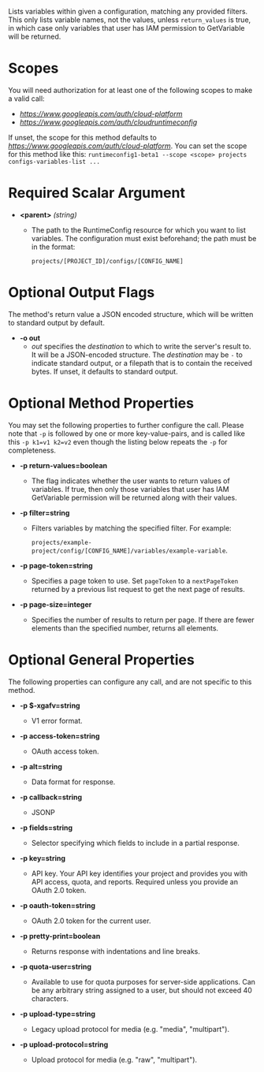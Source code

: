 Lists variables within given a configuration, matching any provided
filters. This only lists variable names, not the values, unless
`return_values` is true, in which case only variables that user has IAM
permission to GetVariable will be returned.
# Scopes

You will need authorization for at least one of the following scopes to make a valid call:

* *https://www.googleapis.com/auth/cloud-platform*
* *https://www.googleapis.com/auth/cloudruntimeconfig*

If unset, the scope for this method defaults to *https://www.googleapis.com/auth/cloud-platform*.
You can set the scope for this method like this: `runtimeconfig1-beta1 --scope <scope> projects configs-variables-list ...`
# Required Scalar Argument
* **&lt;parent&gt;** *(string)*
    - The path to the RuntimeConfig resource for which you want to list
        variables. The configuration must exist beforehand; the path must be in the
        format:
        
        `projects/[PROJECT_ID]/configs/[CONFIG_NAME]`

# Optional Output Flags

The method's return value a JSON encoded structure, which will be written to standard output by default.

* **-o out**
    - *out* specifies the *destination* to which to write the server's result to.
      It will be a JSON-encoded structure.
      The *destination* may be `-` to indicate standard output, or a filepath that is to contain the received bytes.
      If unset, it defaults to standard output.
# Optional Method Properties

You may set the following properties to further configure the call. Please note that `-p` is followed by one 
or more key-value-pairs, and is called like this `-p k1=v1 k2=v2` even though the listing below repeats the
`-p` for completeness.

* **-p return-values=boolean**
    - The flag indicates whether the user wants to return values of variables.
        If true, then only those variables that user has IAM GetVariable permission
        will be returned along with their values.

* **-p filter=string**
    - Filters variables by matching the specified filter. For example:
        
        `projects/example-project/config/[CONFIG_NAME]/variables/example-variable`.

* **-p page-token=string**
    - Specifies a page token to use. Set `pageToken` to a `nextPageToken`
        returned by a previous list request to get the next page of results.

* **-p page-size=integer**
    - Specifies the number of results to return per page. If there are fewer
        elements than the specified number, returns all elements.

# Optional General Properties

The following properties can configure any call, and are not specific to this method.

* **-p $-xgafv=string**
    - V1 error format.

* **-p access-token=string**
    - OAuth access token.

* **-p alt=string**
    - Data format for response.

* **-p callback=string**
    - JSONP

* **-p fields=string**
    - Selector specifying which fields to include in a partial response.

* **-p key=string**
    - API key. Your API key identifies your project and provides you with API access, quota, and reports. Required unless you provide an OAuth 2.0 token.

* **-p oauth-token=string**
    - OAuth 2.0 token for the current user.

* **-p pretty-print=boolean**
    - Returns response with indentations and line breaks.

* **-p quota-user=string**
    - Available to use for quota purposes for server-side applications. Can be any arbitrary string assigned to a user, but should not exceed 40 characters.

* **-p upload-type=string**
    - Legacy upload protocol for media (e.g. &#34;media&#34;, &#34;multipart&#34;).

* **-p upload-protocol=string**
    - Upload protocol for media (e.g. &#34;raw&#34;, &#34;multipart&#34;).
